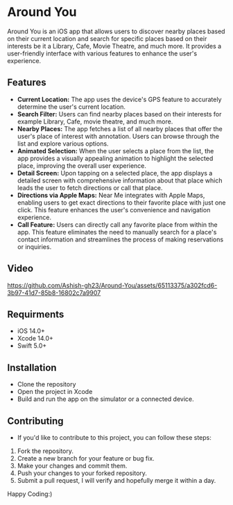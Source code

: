 # Around You
Around You is an iOS app that allows users to discover nearby places based on their current location and search for specific places based on their interests be it a Library, Cafe, Movie Theatre, and much more. It provides a user-friendly interface with various features to enhance the user's experience.

## Features
- **Current Location:** The app uses the device's GPS feature to accurately determine the user's current location.
- **Search Filter:** Users can find nearby places based on their interests for example Library, Cafe, movie theatre, and much more.
- **Nearby Places:** The app fetches a list of all nearby places that offer the user's place of interest with annotation. Users can browse through the list and explore various options.
- **Animated Selection:** When the user selects a place from the list, the app provides a visually appealing animation to highlight the selected place, improving the overall user experience.
- **Detail Screen:** Upon tapping on a selected place, the app displays a detailed screen with comprehensive information about that place which leads the user to fetch directions or call that place.
- **Directions via Apple Maps:** Near Me integrates with Apple Maps, enabling users to get exact directions to their favorite place with just one click. This feature enhances the user's convenience and navigation experience.
- **Call Feature:** Users can directly call any favorite place from within the app. This feature eliminates the need to manually search for a place's contact information and streamlines the process of making reservations or inquiries.

## Video
https://github.com/Ashish-gh23/Around-You/assets/65113375/a302fcd6-3b97-41d7-85b8-16802c7a9907

## Requirments
- iOS 14.0+
- Xcode 14.0+
- Swift 5.0+

## Installation
- Clone the repository
- Open the project in Xcode
- Build and run the app on the simulator or a connected device.

## Contributing
- If you'd like to contribute to this project, you can follow these steps:
1. Fork the repository.
2. Create a new branch for your feature or bug fix.
3. Make your changes and commit them.
4. Push your changes to your forked repository.
5. Submit a pull request, I will verify and hopefully merge it within a day.

Happy Coding:)

   
